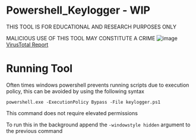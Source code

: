# Powershell_Keylogger - WIP
THIS TOOL IS FOR EDUCATIONAL AND RESEARCH PURPOSES ONLY

MALICIOUS USE OF THIS TOOL MAY CONSTITUTE A CRIME
![image](https://github.com/user-attachments/assets/4b2f47f1-8dfc-4bde-8cf7-227ad199e822)
[VirusTotal Report](https://www.virustotal.com/gui/file/7ea6418bd30f6caa1cb71042dd0b098a9633e9a4a8bdffaca0361c2fe95db6af/detection)

# Running Tool

Often times windows powershell prevents running scripts due to execution policy, this can be avoided by using the following syntax

```
powershell.exe -ExecutionPolicy Bypass -File keylogger.ps1
```
This command does not require elevated permissions

To run this in the background append the `-windowstyle hidden` argument to the previous command

